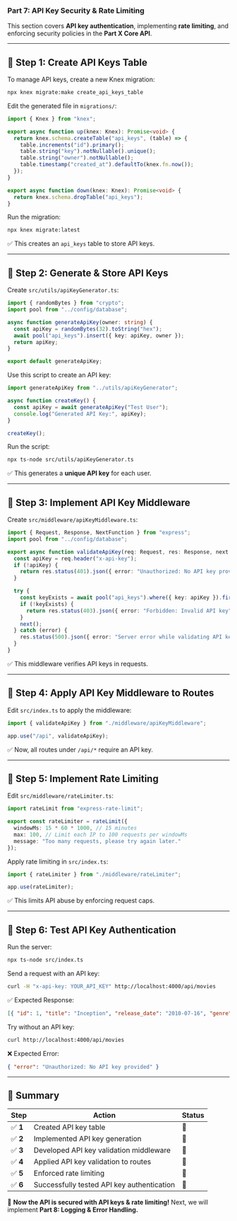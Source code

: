 ### **Part 7: API Key Security & Rate Limiting**

This section covers **API key authentication**, implementing **rate limiting**, and enforcing security policies in the **Part X Core API**.

---

## **📌 Step 1: Create API Keys Table**

To manage API keys, create a new Knex migration:
```bash
npx knex migrate:make create_api_keys_table
```

Edit the generated file in `migrations/`:
```typescript
import { Knex } from "knex";

export async function up(knex: Knex): Promise<void> {
  return knex.schema.createTable("api_keys", (table) => {
    table.increments("id").primary();
    table.string("key").notNullable().unique();
    table.string("owner").notNullable();
    table.timestamp("created_at").defaultTo(knex.fn.now());
  });
}

export async function down(knex: Knex): Promise<void> {
  return knex.schema.dropTable("api_keys");
}
```

Run the migration:
```bash
npx knex migrate:latest
```

✅ This creates an `api_keys` table to store API keys.

---

## **📌 Step 2: Generate & Store API Keys**

Create `src/utils/apiKeyGenerator.ts`:
```typescript
import { randomBytes } from "crypto";
import pool from "../config/database";

async function generateApiKey(owner: string) {
  const apiKey = randomBytes(32).toString("hex");
  await pool("api_keys").insert({ key: apiKey, owner });
  return apiKey;
}

export default generateApiKey;
```

Use this script to create an API key:
```typescript
import generateApiKey from "../utils/apiKeyGenerator";

async function createKey() {
  const apiKey = await generateApiKey("Test User");
  console.log("Generated API Key:", apiKey);
}

createKey();
```

Run the script:
```bash
npx ts-node src/utils/apiKeyGenerator.ts
```

✅ This generates a **unique API key** for each user.

---

## **📌 Step 3: Implement API Key Middleware**

Create `src/middleware/apiKeyMiddleware.ts`:
```typescript
import { Request, Response, NextFunction } from "express";
import pool from "../config/database";

export async function validateApiKey(req: Request, res: Response, next: NextFunction) {
  const apiKey = req.header("x-api-key");
  if (!apiKey) {
    return res.status(401).json({ error: "Unauthorized: No API key provided" });
  }

  try {
    const keyExists = await pool("api_keys").where({ key: apiKey }).first();
    if (!keyExists) {
      return res.status(403).json({ error: "Forbidden: Invalid API key" });
    }
    next();
  } catch (error) {
    res.status(500).json({ error: "Server error while validating API key" });
  }
}
```

✅ This middleware verifies API keys in requests.

---

## **📌 Step 4: Apply API Key Middleware to Routes**

Edit `src/index.ts` to apply the middleware:
```typescript
import { validateApiKey } from "./middleware/apiKeyMiddleware";

app.use("/api", validateApiKey);
```

✅ Now, all routes under `/api/*` require an API key.

---

## **📌 Step 5: Implement Rate Limiting**

Edit `src/middleware/rateLimiter.ts`:
```typescript
import rateLimit from "express-rate-limit";

export const rateLimiter = rateLimit({
  windowMs: 15 * 60 * 1000, // 15 minutes
  max: 100, // Limit each IP to 100 requests per windowMs
  message: "Too many requests, please try again later."
});
```

Apply rate limiting in `src/index.ts`:
```typescript
import { rateLimiter } from "./middleware/rateLimiter";

app.use(rateLimiter);
```

✅ This limits API abuse by enforcing request caps.

---

## **📌 Step 6: Test API Key Authentication**

Run the server:
```bash
npx ts-node src/index.ts
```

Send a request with an API key:
```bash
curl -H "x-api-key: YOUR_API_KEY" http://localhost:4000/api/movies
```

✅ Expected Response:
```json
[{ "id": 1, "title": "Inception", "release_date": "2010-07-16", "genre": "Sci-Fi" }]
```

Try without an API key:
```bash
curl http://localhost:4000/api/movies
```

❌ Expected Error:
```json
{ "error": "Unauthorized: No API key provided" }
```

---

## **🎯 Summary**

| Step | Action | Status |
|------|--------|--------|
| ✅ **1** | Created API key table | 🔄 |
| ✅ **2** | Implemented API key generation | 🔄 |
| ✅ **3** | Developed API key validation middleware | 🔄 |
| ✅ **4** | Applied API key validation to routes | 🔄 |
| ✅ **5** | Enforced rate limiting | 🔄 |
| ✅ **6** | Successfully tested API key authentication | 🔄 |

🚀 **Now the API is secured with API keys & rate limiting!** Next, we will implement **Part 8: Logging & Error Handling.**

